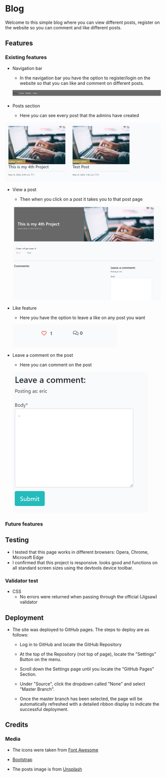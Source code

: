 # Blog

Welcome to this simple blog where you can view different posts, register on the website so you can comment and like different posts.

## Features

### Existing features

- Navigation bar 
   - In the navigation bar you have the option to register/login on the website so that you can like and comment on different posts.

   ![Navbar](media/Navbar.png)
- Posts section
   - Here you can see every post that the admins have created

![Posts](media/Posts.png)

- View a post
   - Then when you click on a post it takes you to that post page 

   ![Postpage](media/Comment.png)

- Like feature
   - Here you have the option to leave a like on any post you want

   ![Like](media/Like.png)

- Leave a comment on the post
   - Here you can comment on the post

   ![Comment](media/CommentPost.png)
### Future features

## Testing
- I tested that this page works in different browsers: Opera, Chrome, Microsoft Edge
- I confirmed that this project is responsive. looks good and functions on all standard screen sizes using the devtools device toolbar.


### Validator test

- CSS
   - No errors were returned when passing through the official (Jigsaw) validator

## Deployment

- The site was deployed to GitHub pages. The steps to deploy are as follows: 
    
    - Log in to GitHub and locate the GitHub Repository
    
    - At the top of the Repository (not top of page), locate the "Settings" Button on the menu.

    - Scroll down the Settings page until you locate the "GitHub Pages" Section.

    - Under "Source", click the dropdown called "None" and select "Master Branch".

    - Once the master branch has been selected, the page will be automatically refreshed with a detailed ribbon display to indicate the successful deployment. 
## Credits

### Media

- The icons were taken from [Font Awesome](https://fontawesome.com/)

- [Bootstrap](https://getbootstrap.com/)

- The posts image is from [Unsplash](https://unsplash.com/s/photos/blog)